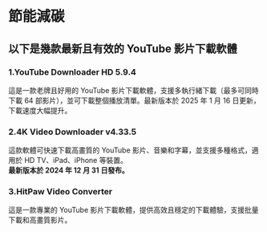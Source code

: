 # 節能減碳
## 以下是幾款最新且有效的 YouTube 影片下載軟體
### 1.YouTube Downloader HD 5.9.4
這是一款老牌且好用的 YouTube 影片下載軟體，支援多執行緒下載（最多可同時下載 64 部影片），並可下載整個播放清單。最新版本於 2025 年 1 月 16 日更新，下載速度大幅提升。

### 2.4K Video Downloader v4.33.5
這款軟體可快速下載高畫質的 YouTube 影片、音樂和字幕，並支援多種格式，適用於 HD TV、iPad、iPhone 等裝置。\
**最新版本於 2024 年 12 月 31 日發布。**
### 3.HitPaw Video Converter
這是一款專業的 YouTube 影片下載軟體，提供高效且穩定的下載體驗，支援批量下載和高畫質影片。

